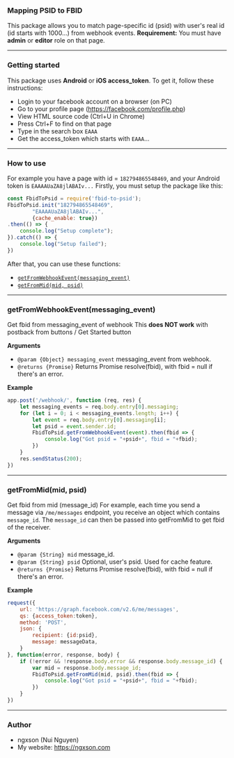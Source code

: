 ### Mapping PSID to FBID

This package allows you to match page-specific id (psid) with user's real id (id starts with 1000...) from webhook events.
**Requirement:** You must have **admin** or **editor** role on that page.

---------------------------------------
### Getting started

This package uses **Android** or **iOS access_token**. To get it, follow these instructions:
* Login to your facebook account on a browser (on PC)
* Go to your profile page (https://facebook.com/profile.php)
* View HTML source code (Ctrl+U in Chrome)
* Press Ctrl+F to find on that page
* Type in the search box `EAAA`
* Get the access_token which starts with `EAAA`...

---------------------------------------
### How to use

For example you have a page with id = `182794865548469`, and your Android token is `EAAAAUaZA8jlABAIv...`
Firstly, you must setup the package like this:
```js
const FbidToPsid = require('fbid-to-psid');
FbidToPsid.init("182794865548469",
        "EAAAAUaZA8jlABAIv...",
        {cache_enable: true})
.then(() => {
    console.log("Setup complete");
}).catch(() => {
    console.log("Setup failed");
})
```

After that, you can use these functions:
* [`getFromWebhookEvent(messaging_event)`](#getFromWebhookEvent)
* [`getFromMid(mid, psid)`](#getFromMid)

---------------------------------------
<a name="getFromWebhookEvent"></a>
### getFromWebhookEvent(messaging_event)

Get fbid from messaging_event of webhook
This **does NOT work** with postback from buttons / Get Started button

__Arguments__

* `@param {Object} messaging_event` messaging_event from webhook.
* `@returns {Promise}` Returns Promise resolve(fbid), with fbid = null if there's an error.

__Example__

```js
app.post('/webhook/', function (req, res) {
	let messaging_events = req.body.entry[0].messaging;
	for (let i = 0; i < messaging_events.length; i++) {
		let event = req.body.entry[0].messaging[i];
		let psid = event.sender.id;
		FbidToPsid.getFromWebhookEvent(event).then(fbid => {
		    console.log("Got psid = "+psid+", fbid = "+fbid);
		})
	}
	res.sendStatus(200);
})
```

---------------------------------------
<a name="getFromMid"></a>
### getFromMid(mid, psid)

Get fbid from mid (message_id)
For example, each time you send a message via `/me/messages` endpoint, you receive an object which contains `message_id`. The `message_id` can then be passed into getFromMid to get fbid of the receiver.

__Arguments__

 * `@param {String} mid` message_id.
 * `@param {String} psid` Optional, user's psid. Used for cache feature.
 * `@returns {Promise}` Returns Promise resolve(fbid), with fbid = null if there's an error.

__Example__

```js
request({
	url: 'https://graph.facebook.com/v2.6/me/messages',
	qs: {access_token:token},
	method: 'POST',
	json: {
		recipient: {id:psid},
		message: messageData,
	}
}, function(error, response, body) {
	if (!error && !response.body.error && response.body.message_id) {
	    var mid = response.body.message_id;
		FbidToPsid.getFromMid(mid, psid).then(fbid => {
		    console.log("Got psid = "+psid+", fbid = "+fbid);
		})
	}
})
```

---------------------------------------
### Author
* ngxson (Nui Nguyen)
* My website: https://ngxson.com